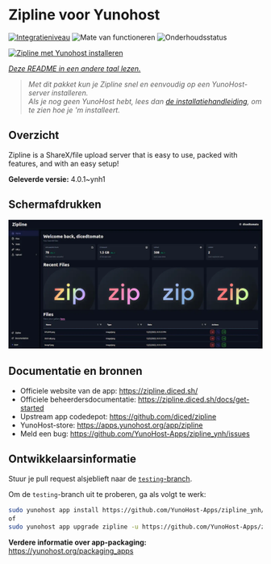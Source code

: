 <!--
NB: Deze README is automatisch gegenereerd door <https://github.com/YunoHost/apps/tree/master/tools/readme_generator>
Hij mag NIET handmatig aangepast worden.
-->

# Zipline voor Yunohost

[![Integratieniveau](https://apps.yunohost.org/badge/integration/zipline)](https://ci-apps.yunohost.org/ci/apps/zipline/)
![Mate van functioneren](https://apps.yunohost.org/badge/state/zipline)
![Onderhoudsstatus](https://apps.yunohost.org/badge/maintained/zipline)

[![Zipline met Yunohost installeren](https://install-app.yunohost.org/install-with-yunohost.svg)](https://install-app.yunohost.org/?app=zipline)

*[Deze README in een andere taal lezen.](./ALL_README.md)*

> *Met dit pakket kun je Zipline snel en eenvoudig op een YunoHost-server installeren.*  
> *Als je nog geen YunoHost hebt, lees dan [de installatiehandleiding](https://yunohost.org/install), om te zien hoe je 'm installeert.*

## Overzicht

Zipline is a ShareX/file upload server that is easy to use, packed with features, and with an easy setup! 

**Geleverde versie:** 4.0.1~ynh1

## Schermafdrukken

![Schermafdrukken van Zipline](./doc/screenshots/screenshot.png)

## Documentatie en bronnen

- Officiele website van de app: <https://zipline.diced.sh/>
- Officiele beheerdersdocumentatie: <https://zipline.diced.sh/docs/get-started>
- Upstream app codedepot: <https://github.com/diced/zipline>
- YunoHost-store: <https://apps.yunohost.org/app/zipline>
- Meld een bug: <https://github.com/YunoHost-Apps/zipline_ynh/issues>

## Ontwikkelaarsinformatie

Stuur je pull request alsjeblieft naar de [`testing`-branch](https://github.com/YunoHost-Apps/zipline_ynh/tree/testing).

Om de `testing`-branch uit te proberen, ga als volgt te werk:

```bash
sudo yunohost app install https://github.com/YunoHost-Apps/zipline_ynh/tree/testing --debug
of
sudo yunohost app upgrade zipline -u https://github.com/YunoHost-Apps/zipline_ynh/tree/testing --debug
```

**Verdere informatie over app-packaging:** <https://yunohost.org/packaging_apps>

